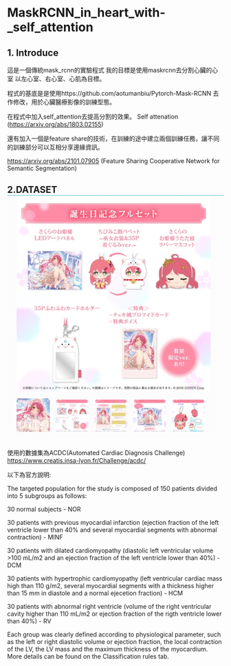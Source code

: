 # MaskRCNN_in_heart_with-_self_attention
## 1. Introduce

這是一個傳統mask_rcnn的實驗程式 我的目標是使用maskrcnn去分割心臟的心室 以左心室、右心室、心肌為目標。

程式的基底是是使用https://github.com/aotumanbiu/Pytorch-Mask-RCNN 去作修改，用於心臟醫療影像的訓練型態。

在程式中加入self_attention去提高分割的效果。 Self attenation (https://arxiv.org/abs/1803.02155)

還有加入一個是feature share的技術，在訓練的途中建立兩個訓練任務，讓不同的訓練部分可以互相分享邊緣資訊。

https://arxiv.org/abs/2101.07905 (Feature Sharing Cooperative Network for Semantic Segmentation)

## 2.DATASET![alt text](image.png)

使用的數據集為ACDC(Automated Cardiac Diagnosis Challenge) https://www.creatis.insa-lyon.fr/Challenge/acdc/

以下為官方說明:

The targeted population for the study is composed of 150 patients divided into 5 subgroups as follows:

30 normal subjects - NOR

30 patients with previous myocardial infarction (ejection fraction of the left ventricle lower than 40% and several myocardial segments with abnormal contraction) - MINF

30 patients with dilated cardiomyopathy (diastolic left ventricular volume >100 mL/m2 and an ejection fraction of the left ventricle lower than 40%) - DCM

30 patients with hypertrophic cardiomyopathy (left ventricular cardiac mass high than 110 g/m2, several myocardial segments with a thickness higher than 15 mm in diastole and a normal ejecetion fraction) - HCM

30 patients with abnormal right ventricle (volume of the right ventricular cavity higher than 110 mL/m2 or ejection fraction of the rigth ventricle lower than 40%) - RV

Each group was clearly defined according to physiological parameter, such as the left or right diastolic volume or ejection fraction, the local contraction of the LV, the LV mass and the maximum thickness of the myocardium. More details can be found on the Classification rules tab.


